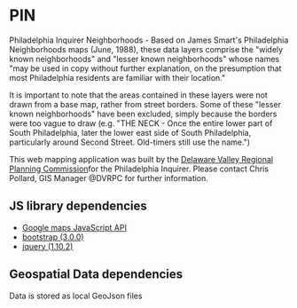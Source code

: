 # PIN
Philadelphia Inquirer Neighborhoods -
Based on James Smart's Philadelphia Neighborhoods maps (June, 1988), these data layers comprise the "widely known neighborhoods" and "lesser known neighborhoods" whose names "may be used in copy without further explanation, on the presumption that most Philadelphia residents are familiar with their location."

It is important to note that the areas contained in these layers were not drawn from a base map, rather from street borders. Some of these "lesser known neighborhoods" have been excluded, simply because the borders were too vague to draw (e.g. "THE NECK - Once the entire lower part of South Philadelphia, later the lower east side of South Philadelphia, particularly around Second Street. Old-timers still use the name.")

This web mapping application was built by the [Delaware Valley Regional Planning Commission](https://www.dvrpc.org/)for the Philadelphia Inquirer. Please contact Chris Pollard, GIS Manager @DVRPC for further information.

## JS library dependencies
- [Google maps JavaScript API](https://developers.google.com/maps/documentation/javascript/overview)
- [bootstrap (3.0.0)](https://getbootstrap.com/docs/3.0/getting-started/)
- [jquery (1.10.2)](https://api.jquery.com/)

## Geospatial Data dependencies
Data is stored as local GeoJson files